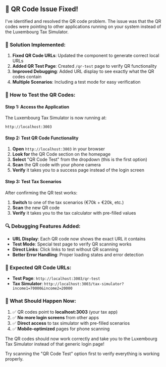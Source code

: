 ## 🔧 **QR Code Issue Fixed!**

I've identified and resolved the QR code problem. The issue was that the QR codes were pointing to other applications running on your system instead of the Luxembourg Tax Simulator.

### 🚀 **Solution Implemented:**

1. **Fixed QR Code URLs**: Updated the component to generate correct local URLs
2. **Added QR Test Page**: Created `/qr-test` page to verify QR functionality  
3. **Improved Debugging**: Added URL display to see exactly what the QR codes contain
4. **Multiple Scenarios**: Including a test mode for easy verification

### 📱 **How to Test the QR Codes:**

#### **Step 1: Access the Application**
The Luxembourg Tax Simulator is now running at:
```
http://localhost:3003
```

#### **Step 2: Test QR Code Functionality**
1. **Open** `http://localhost:3003` in your browser
2. **Look for** the QR Code section on the homepage
3. **Select** "QR Code Test" from the dropdown (this is the first option)
4. **Scan** the QR code with your phone camera
5. **Verify** it takes you to a success page instead of the login screen

#### **Step 3: Test Tax Scenarios**
After confirming the QR test works:
1. **Switch** to one of the tax scenarios (€70k + €20k, etc.)
2. **Scan** the new QR code
3. **Verify** it takes you to the tax calculator with pre-filled values

### 🔍 **Debugging Features Added:**

- **URL Display**: Each QR code now shows the exact URL it contains
- **Test Mode**: Special test page to verify QR scanning works
- **Direct Links**: Click links to test without QR scanning
- **Better Error Handling**: Proper loading states and error detection

### 📱 **Expected QR Code URLs:**

- **Test Page**: `http://localhost:3003/qr-test`
- **Tax Simulator**: `http://localhost:3003/tax-simulator?income1=70000&income2=20000`

### 🎯 **What Should Happen Now:**

1. ✅ QR codes point to **localhost:3003** (your tax app)
2. ✅ **No more login screens** from other apps
3. ✅ **Direct access** to tax simulator with pre-filled scenarios
4. ✅ **Mobile-optimized** pages for phone scanning

The QR codes should now work correctly and take you to the Luxembourg Tax Simulator instead of that generic login page!

Try scanning the "QR Code Test" option first to verify everything is working properly.
